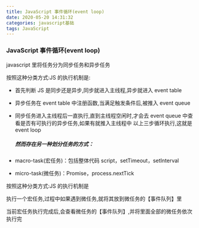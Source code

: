```yaml
---
title: JavaScript 事件循环(event loop)
date: 2020-05-20 14:31:32
categories: javascript基础
tags: JavaScript
---
```


### JavaScript 事件循环(event loop)

javascript 里将任务分为同步任务和异步任务

按照这种分类方式:JS 的执行机制是:

- 首先判断 JS 是同步还是异步,同步就进入主线程,异步就进入 event table
- 异步任务在 event table 中注册函数,当满足触发条件后,被推入 event queue
- 同步任务进入主线程后一直执行,直到主线程空闲时,才会去 event queue 中查看是否有可执行的异步任务,如果有就推入主线程中
  以上三步循环执行,这就是 event loop

  ##### 然而存在另一种划分任务的方式：

- macro-task(宏任务)：包括整体代码 script，setTimeout，setInterval

- micro-task(微任务)：Promise，process.nextTick

按照这种分类方式:JS 的执行机制是

执行一个宏任务,过程中如果遇到微任务,就将其放到微任务的【事件队列】里

当前宏任务执行完成后,会查看微任务的【事件队列】,并将里面全部的微任务依次执行完
